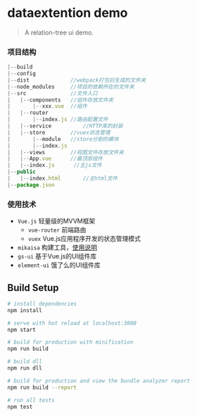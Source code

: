 # dataextention demo

> A relation-tree ui demo.

### 项目结构
```Javascript
|--build
|--config
|--dist             //webpack打包后生成的文件夹
|--node_modules     //项目的依赖所在的文件夹
|--src              //文件入口
|   |--components   //组件存放文件夹
|       |--xxx.vue  //组件
|   |--router
|       |--index.js //路由配置文件
|   |--service          //HTTP库的封装
|   |--store        //vuex状态管理
|       |--module   //store分割的模块
|       |--index.js 
|   |--views        //视图文件存放文件夹
|   |--App.vue      //最顶层组件
|   |--index.js      //主js文件
|--public
|   |--index.html       //主html文件
|--package.json
```

### 使用技术
- `Vue.js` 轻量级的MVVM框架
  - `vue-router` 前端路由
  - `vuex` Vue.js应用程序开发的状态管理模式
- `mikaisa` 构建工具，[使用说明](https://gitlab.gridsum.com/frontend/gs-ui/mikaisa)
- `gs-ui` 基于Vue.js的UI组件库
- `element-ui` 饿了么的UI组件库


## Build Setup

``` bash
# install dependencies
npm install

# serve with hot reload at localhost:3000
npm start

# build for production with minification
npm run build

# build dll
npm run dll

# build for production and view the bundle analyzer report
npm run build --report

# run all tests
npm test
```
